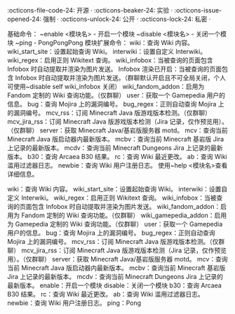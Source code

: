 :octicons-file-code-24: 开源 ·
:octicons-beaker-24: 实验 ·
:octicons-issue-opened-24: 强制 ·
:octicons-unlock-24: 公开 ·
:octicons-lock-24: 私密 ·

基础命令：
~enable <模块名> - 开启一个模块
~disable <模块名> - 关闭一个模块
~ping - PongPongPong
模块扩展命令：
wiki：查询 Wiki 内容。
wiki_start_site：设置起始查询 Wiki。
interwiki：设置自定义 Interwiki。
wiki_regex：启用正则 Wikitext 查询。
wiki_infobox：当被查询的页面包含 Infobox 时自动提取并渲染为图片发送。
Infobox 渲染已开启：当被查询的页面包含 Infobox 时自动提取并渲染为图片发送。（群聊默认开启且不可全局关闭，个人可使用~disable self wiki_infobox 关闭）
wiki_fandom_addon：启用为 Fandom 定制的 Wiki 查询功能。（仅群聊）
user：获取一个 Gamepedia 用户的信息。
bug：查询 Mojira 上的漏洞编号。
bug_regex：正则自动查询 Mojira 上的漏洞编号。
mcv_rss：订阅 Minecraft Java 版游戏版本检测。（仅群聊）
mcv_jira_rss：订阅 Minecraft Java 版游戏版本检测（Jira 记录，仅作预览用）。（仅群聊）
server：获取 Minecraft Java/基岩版服务器 motd。
mcv：查询当前 Minecraft Java 版启动器内最新版本。
mcbv：查询当前 Minecraft 基岩版 Jira 上记录的最新版本。
mcdv：查询当前 Minecraft Dungeons Jira 上记录的最新版本。
b30：查询 Arcaea B30 结果。
rc：查询 Wiki 最近更改。
ab：查询 Wiki 滥用过滤器日志。
newbie：查询 Wiki 用户注册日志。
使用~help <模块名>查看详细信息。

wiki：查询 Wiki 内容。
wiki_start_site：设置起始查询 Wiki。
interwiki：设置自定义 Interwiki。
wiki_regex：启用正则 Wikitext 查询。
wiki_infobox：当被查询的页面包含 Infobox 时自动提取并渲染为图片发送。
wiki_fandom_addon：启用为 Fandom 定制的 Wiki 查询功能。（仅群聊）
wiki_gamepedia_addon：启用为 Gamepedia 定制的 Wiki 查询功能。（仅群聊）
user：获取一个 Gamepedia 用户的信息。
bug：查询 Mojira 上的漏洞编号。
bug_regex：正则自动查询 Mojira 上的漏洞编号。
mcv_rss：订阅 Minecraft Java 版游戏版本检测。（仅群聊）
mcv_jira_rss：订阅 Minecraft Java 版游戏版本检测（Jira 记录，仅作预览用）。（仅群聊）
server：获取 Minecraft Java/基岩版服务器 motd。
mcv：查询当前 Minecraft Java 版启动器内最新版本。
mcbv：查询当前 Minecraft 基岩版 Jira 上记录的最新版本。
mcdv：查询当前 Minecraft Dungeons Jira 上记录的最新版本。
enable：开启一个模块
disable：关闭一个模块
b30：查询 Arcaea B30 结果。
rc：查询 Wiki 最近更改。
ab：查询 Wiki 滥用过滤器日志。
newbie：查询 Wiki 用户注册日志。
ping：Pong
